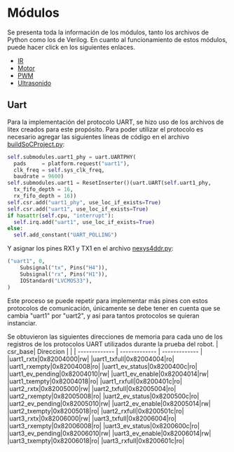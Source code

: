 # Módulos
Se presenta toda la información de los módulos, tanto los archivos de Python como los de Verilog. En cuanto al funcionamiento de estos módulos, puede hacer click en los siguientes enlaces. 
- [IR](/module/verilog/Infrarrojo)
- [Motor](/Motor.md) 
- [PWM](/module/verilog/PWM)
- [Ultrasonido](/module/verilog/Ultrasonido)

## Uart
Para la implementación del protocolo UART, se hizo uso de los archivos de litex creados para este propósito. Para poder utilizar el protocolo es necesario agregar las siguientes líneas de código en el archivo [buildSoCProject.py](/buildSoCProject.py):

```python
self.submodules.uart1_phy = uart.UARTPHY(
  pads     = platform.request("uart1"),
  clk_freq = self.sys_clk_freq,
  baudrate = 9600)
self.submodules.uart1 = ResetInserter()(uart.UART(self.uart1_phy,
  tx_fifo_depth = 16,
  rx_fifo_depth = 16))
self.csr.add("uart1_phy", use_loc_if_exists=True)
self.csr.add("uart1", use_loc_if_exists=True)
if hasattr(self.cpu, "interrupt"):
  self.irq.add("uart1", use_loc_if_exists=True)
else:
  self.add_constant("UART_POLLING")
```
Y asignar los pines RX1 y TX1 en el archivo [nexys4ddr.py](/nexys4ddr.py):
```python
("uart1", 0,
    Subsignal("tx", Pins("H4")),
    Subsignal("rx", Pins("H1")),
    IOStandard("LVCMOS33"),
)
```
Este proceso se puede repetir para implementar más pines con estos protocolos de comunicación, únicamente se debe tener en cuenta que se cambia "uart1" por "uart2", y así para tantos protocolos se quieran instanciar.

Se obtuvieron las siguientes direcciones de memoria para cada uno de los registros de los protocolos UART utilizados durante la prueba del robot. 
| csr_base| Direccion |    |
| ------------- | ------------- | ------------- |
|uart1_rxtx|0x82004000|rw|
|uart1_txfull|0x82004004|ro|
|uart1_rxempty|0x82004008|ro|
|uart1_ev_status|0x8200400c|ro|
|uart1_ev_pending|0x82004010|rw|
|uart1_ev_enable|0x82004014|rw|
|uart1_txempty|0x82004018|ro|
|uart1_rxfull|0x8200401c|ro|
|uart2_rxtx|0x82005000|rw|
|uart2_txfull|0x82005004|ro|
|uart2_rxempty|0x82005008|ro|
|uart2_ev_status|0x8200500c|ro|
|uart2_ev_pending|0x82005010|rw|
|uart2_ev_enable|0x82005014|rw|
|uart2_txempty|0x82005018|ro|
|uart2_rxfull|0x8200501c|ro|
|uart3_rxtx|0x82006000|rw|
|uart3_txfull|0x82006004|ro|
|uart3_rxempty|0x82006008|ro|
|uart3_ev_status|0x8200600c|ro|
|uart3_ev_pending|0x82006010|rw|
|uart3_ev_enable|0x82006014|rw|
|uart3_txempty|0x82006018|ro|
|uart3_rxfull|0x8200601c|ro|
